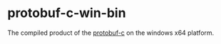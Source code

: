 # protobuf-c-win-bin

The compiled product of the [protobuf-c](https://github.com/protobuf-c/protobuf-c) on the windows x64 platform.
